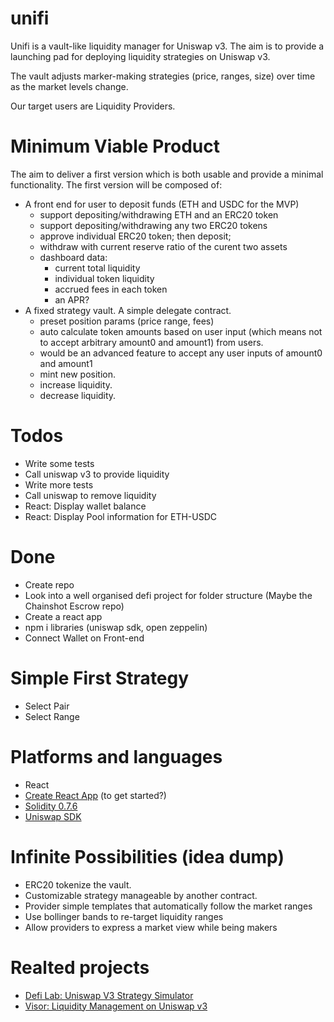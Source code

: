 
# unifi
Unifi is a vault-like liquidity manager for Uniswap v3. The aim is to provide a launching pad for deploying liquidity strategies on Uniswap v3.

The vault adjusts marker-making strategies (price, ranges, size) over time as the market levels change.

Our target users are Liquidity Providers.

# Minimum Viable Product
The aim to deliver a first version which is both usable and provide a minimal functionality. The first version will be composed of:

- A front end for user to deposit funds (ETH and USDC for the MVP)
    - support depositing/withdrawing ETH and an ERC20 token
    - support depositing/withdrawing any two ERC20 tokens 
    - approve individual ERC20 token; then deposit;
    - withdraw with current reserve ratio of the curent two assets
    - dashboard data: 
        - current total liquidity
        - individual token liquidity
        - accrued fees in each token
        - an APR?
- A fixed strategy vault. A simple delegate contract.
    - preset position params (price range, fees)
    - auto calculate token amounts based on user input (which means not to accept arbitrary amount0 and amount1) from users.
    - would be an advanced feature to accept any user inputs of amount0 and amount1
    - mint new position. 
    - increase liquidity.
    - decrease liquidity.

# Todos
- Write some tests
- Call uniswap v3 to provide liquidity
- Write more tests
- Call uniswap to remove liquidity
- React: Display wallet balance
- React: Display Pool information for ETH-USDC

# Done
- Create repo
- Look into a well organised defi project for folder structure (Maybe the Chainshot Escrow repo)
- Create a react app
- npm i libraries (uniswap sdk, open zeppelin)
- Connect Wallet on Front-end

# Simple First Strategy
- Select Pair
- Select Range 

# Platforms and languages
- React
- [Create React App](https://github.com/facebook/create-react-app) (to get started?)
- [Solidity 0.7.6](https://docs.soliditylang.org/en/v0.7.6/)
- [Uniswap SDK](https://docs.uniswap.org/SDK/)

# Infinite Possibilities (idea dump)
- ERC20 tokenize the vault.
- Customizable strategy manageable by another contract.
- Provider simple templates that automatically follow the market ranges
- Use bollinger bands to re-target liquidity ranges
- Allow providers to express a market view while being makers

# Realted projects
- [Defi Lab: Uniswap V3 Strategy Simulator](https://defi-lab.xyz/uniswapv3simulator)
- [Visor: Liquidity Management on Uniswap v3](https://www.visor.finance/)